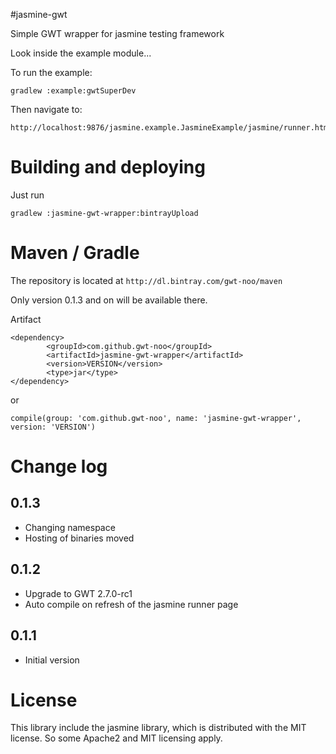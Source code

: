 #jasmine-gwt

Simple GWT wrapper for jasmine testing framework

Look inside the example module...


To run the example:
```Shell
gradlew :example:gwtSuperDev
```

Then navigate to: 
```
http://localhost:9876/jasmine.example.JasmineExample/jasmine/runner.html
```

# Building and deploying

Just run
```Shell
gradlew :jasmine-gwt-wrapper:bintrayUpload
```

# Maven / Gradle

The repository is located at
```http://dl.bintray.com/gwt-noo/maven```

Only version 0.1.3 and on will be available there.

Artifact
```
<dependency>
        <groupId>com.github.gwt-noo</groupId>
        <artifactId>jasmine-gwt-wrapper</artifactId>
        <version>VERSION</version>
        <type>jar</type>
</dependency>
```
or
```
compile(group: 'com.github.gwt-noo', name: 'jasmine-gwt-wrapper', version: 'VERSION')
```

# Change log

## 0.1.3
 - Changing namespace
 - Hosting of binaries moved

## 0.1.2
 - Upgrade to GWT 2.7.0-rc1
 - Auto compile on refresh of the jasmine runner page

## 0.1.1
 - Initial version

# License

This library include the jasmine library, which is distributed with the MIT license.
So some Apache2 and MIT licensing apply.